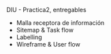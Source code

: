 DIU - Practica2, entregables

- Malla receptora de información
- Sitemap & Task flow
- Labelling
- Wireframe & User flow 
